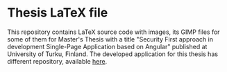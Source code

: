 # Thesis LaTeX file

This repository contains LaTeX source code with images, its GIMP files for some of them for Master's Thesis with a title "Security First approach in development Single-Page Application based on Angular" published at University of Turku, Finland. The developed application for this thesis has different repository, available [here](https://gitlab.com/danieldanielecki/thesis_app). 
